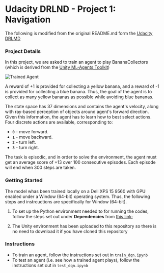 [//]: # (Image References)

[image1]: https://user-images.githubusercontent.com/10624937/42135619-d90f2f28-7d12-11e8-8823-82b970a54d7e.gif "Trained Agent"

# Udacity DRLND - Project 1: Navigation

The following is modified from the original README.md form the [Udacity DRLMD](https://github.com/udacity/deep-reinforcement-learning/tree/master/p1_navigation)

### Project Details

In this project, we are asked to train an agent to play BananaCollectors (which is derived from the [Unity ML-Agents Toolkit](https://github.com/Unity-Technologies/ml-agents)) 

![Trained Agent][image1]

A reward of +1 is provided for collecting a yellow banana, and a reward of -1 is provided for collecting a blue banana. Thus, the goal of the agent is to collect as many yellow bananas as possible while avoiding blue bananas.  

The state space has 37 dimensions and contains the agent's velocity, along with ray-based perception of objects around agent's forward direction.  Given this information, the agent has to learn how to best select actions.  Four discrete actions are available, corresponding to:
- **`0`** - move forward.
- **`1`** - move backward.
- **`2`** - turn left.
- **`3`** - turn right.

The task is episodic, and in order to solve the environment, the agent must get an average score of +13 over 100 consecutive episodes. Each episode will end when 300 steps are taken.

### Getting Started

The model whas been trained locally on a Dell XPS 15 9560 with GPU enabled under a Window (64-bit) operating system. Thus, the following steps and instrcuctions are specifically for Window (64-bit).

1. To set up the Python environment needed to for running the codes, follow the steps set out under **Dependencies** from [this link:](https://github.com/davidhtf/drlnd)   

2. The Unity environment has been uploaded to this repository so there is no need to download it if you have cloned this repository

### Instructions

- To train an agent, follow the instructions set out in `train_dqn.ipynb`
- To test an agent (i.e. see how a trained agent plays), follow the instructions set out in `test_dqn.ipynb`
